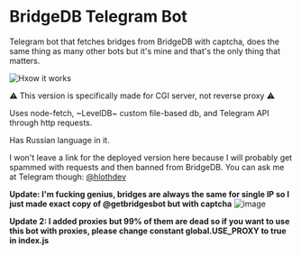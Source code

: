 # BridgeDB Telegram Bot

Telegram bot that fetches bridges from BridgeDB with captcha, does the same thing as many other bots but it's mine and that's the only thing that matters.

![Hxow it works](https://user-images.githubusercontent.com/59040542/148549885-2aa9872d-dffa-4cd4-abf2-58c0309aa45e.png)

⚠️ This version is specifically made for CGI server, not reverse proxy ⚠️

Uses node-fetch, ~LevelDB~ custom file-based db, and Telegram API through http requests.

Has Russian language in it.

I won't leave a link for the deployed version here because I will probably get spammed with requests and then banned from BridgeDB. You can ask me at Telegram though: [@hlothdev](https://t.me/hlothdev)

**Update: I'm fucking genius, bridges are always the same for single IP so I just made exact copy of @getbridgesbot but with captcha** ![image](https://user-images.githubusercontent.com/59040542/148551531-2320f9c2-af77-40e8-a575-e798adf26081.png)

**Update 2: I added proxies but 99% of them are dead so if you want to use this bot with proxies, please change constant global.USE_PROXY to true in index.js**